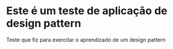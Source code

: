 # Este é um teste de aplicação de design pattern
Teste que fiz para exercitar o aprendizado de um design pattern
